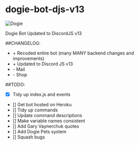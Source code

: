 # dogie-bot-djs-v13

![Dogie](https://i.imgur.com/xOhfiL2h.jpg)

Dogie Bot Updated to DiscordJS v13

##CHANGELOG:

- \+ Recoded entire bot (many MANY backend changes and improvements)
- \+ Updated to Discord JS v13
- \- Mail
- \- Shop

##TODO:

- [x] Tidy up index.js and events
- [] Get bot hosted on Heroku
- [] Tidy up commands
- [] Update command descriptions
- [] Make variable names consistent
- [] Add Gary Vaynerchuk quotes
- [] Add Dogie Pets system
- [] Squash bugs
